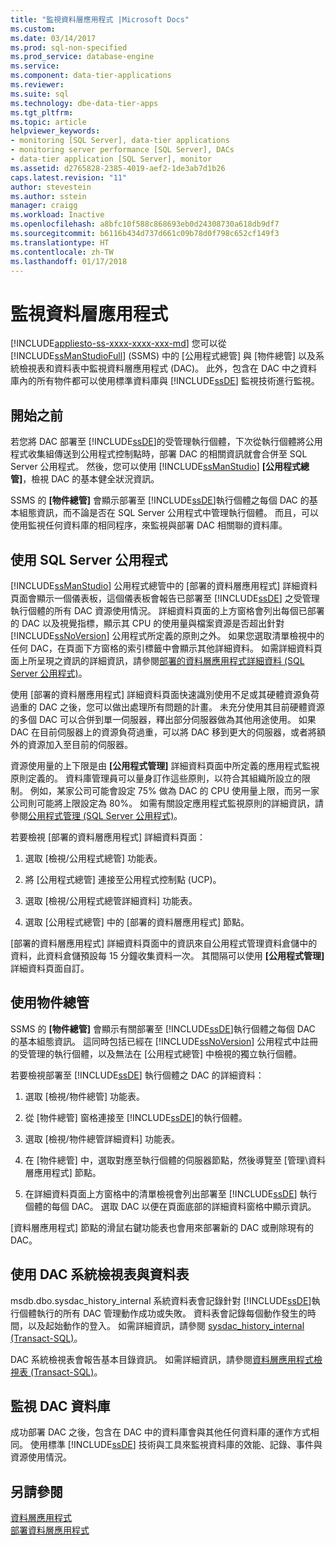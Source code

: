 ```yaml
---
title: "監視資料層應用程式 |Microsoft Docs"
ms.custom: 
ms.date: 03/14/2017
ms.prod: sql-non-specified
ms.prod_service: database-engine
ms.service: 
ms.component: data-tier-applications
ms.reviewer: 
ms.suite: sql
ms.technology: dbe-data-tier-apps
ms.tgt_pltfrm: 
ms.topic: article
helpviewer_keywords:
- monitoring [SQL Server], data-tier applications
- monitoring server performance [SQL Server], DACs
- data-tier application [SQL Server], monitor
ms.assetid: d2765828-2385-4019-aef2-1de3ab7d1b26
caps.latest.revision: "11"
author: stevestein
ms.author: sstein
manager: craigg
ms.workload: Inactive
ms.openlocfilehash: a8bfc10f588c868693eb0d24308730a618db9df7
ms.sourcegitcommit: b6116b434d737d661c09b78d0f798c652cf149f3
ms.translationtype: HT
ms.contentlocale: zh-TW
ms.lasthandoff: 01/17/2018
---
```

# <a name="monitor-data-tier-applications"></a>監視資料層應用程式
[!INCLUDE[appliesto-ss-xxxx-xxxx-xxx-md](../../includes/appliesto-ss-xxxx-xxxx-xxx-md.md)] 您可以從 [!INCLUDE[ssManStudioFull](../../includes/ssmanstudiofull-md.md)] (SSMS) 中的 [公用程式總管] 與 [物件總管] 以及系統檢視表和資料表中監視資料層應用程式 (DAC)。 此外，包含在 DAC 中之資料庫內的所有物件都可以使用標準資料庫與 [!INCLUDE[ssDE](../../includes/ssde-md.md)] 監視技術進行監視。  
  
## <a name="before-you-begin"></a>開始之前  
 若您將 DAC 部署至 [!INCLUDE[ssDE](../../includes/ssde-md.md)]的受管理執行個體，下次從執行個體將公用程式收集組傳送到公用程式控制點時，部署 DAC 的相關資訊就會合併至 SQL Server 公用程式。 然後，您可以使用 [!INCLUDE[ssManStudio](../../includes/ssmanstudio-md.md)] **[公用程式總管]**，檢視 DAC 的基本健全狀況資訊。  
  
 SSMS 的 **[物件總管]** 會顯示部署至 [!INCLUDE[ssDE](../../includes/ssde-md.md)]執行個體之每個 DAC 的基本組態資訊，而不論是否在 SQL Server 公用程式中管理執行個體。 而且，可以使用監視任何資料庫的相同程序，來監視與部署 DAC 相關聯的資料庫。  
  
## <a name="using-the-sql-server-utility"></a>使用 SQL Server 公用程式  
 [!INCLUDE[ssManStudio](../../includes/ssmanstudio-md.md)] 公用程式總管中的 [部署的資料層應用程式] 詳細資料頁面會顯示一個儀表板，這個儀表板會報告已部署至 [!INCLUDE[ssDE](../../includes/ssde-md.md)] 之受管理執行個體的所有 DAC 資源使用情況。 詳細資料頁面的上方窗格會列出每個已部署的 DAC 以及視覺指標，顯示其 CPU 的使用量與檔案資源是否超出針對 [!INCLUDE[ssNoVersion](../../includes/ssnoversion-md.md)] 公用程式所定義的原則之外。 如果您選取清單檢視中的任何 DAC，在頁面下方窗格的索引標籤中會顯示其他詳細資料。 如需詳細資料頁面上所呈現之資訊的詳細資訊，請參閱[部署的資料層應用程式詳細資料 &#40;SQL Server 公用程式&#41;](http://msdn.microsoft.com/library/79c41dd9-abcb-434e-9326-00a341d5c867)。  
  
 使用 [部署的資料層應用程式] 詳細資料頁面快速識別使用不足或其硬體資源負荷過重的 DAC 之後，您可以做出處理所有問題的計畫。 未充分使用其目前硬體資源的多個 DAC 可以合併到單一伺服器，釋出部分伺服器做為其他用途使用。 如果 DAC 在目前伺服器上的資源負荷過重，可以將 DAC 移到更大的伺服器，或者將額外的資源加入至目前的伺服器。  
  
 資源使用量的上下限是由 **[公用程式管理]** 詳細資料頁面中所定義的應用程式監視原則定義的。 資料庫管理員可以量身訂作這些原則，以符合其組織所設立的限制。 例如，某家公司可能會設定 75% 做為 DAC 的 CPU 使用量上限，而另一家公司則可能將上限設定為 80%。 如需有關設定應用程式監視原則的詳細資訊，請參閱[公用程式管理 &#40;SQL Server 公用程式&#41;](http://msdn.microsoft.com/library/3e5a00c3-8905-40f0-9ddc-d924df9c2f0d)。  
  
 若要檢視 [部署的資料層應用程式] 詳細資料頁面：  
  
1.  選取 [檢視/公用程式總管] 功能表。  
  
2.  將 [公用程式總管] 連接至公用程式控制點 (UCP)。  
  
3.  選取 [檢視/公用程式總管詳細資料] 功能表。  
  
4.  選取 [公用程式總管] 中的 [部署的資料層應用程式] 節點。  
  
 [部署的資料層應用程式] 詳細資料頁面中的資訊來自公用程式管理資料倉儲中的資料，此資料倉儲預設每 15 分鐘收集資料一次。 其間隔可以使用 **[公用程式管理]** 詳細資料頁面自訂。  
  
## <a name="using-object-explorer"></a>使用物件總管  
 SSMS 的 **[物件總管]** 會顯示有關部署至 [!INCLUDE[ssDE](../../includes/ssde-md.md)]執行個體之每個 DAC 的基本組態資訊。 這同時包括已經在 [!INCLUDE[ssNoVersion](../../includes/ssnoversion-md.md)] 公用程式中註冊的受管理的執行個體，以及無法在 [公用程式總管] 中檢視的獨立執行個體。  
  
 若要檢視部署至 [!INCLUDE[ssDE](../../includes/ssde-md.md)] 執行個體之 DAC 的詳細資料：  
  
1.  選取 [檢視/物件總管] 功能表。  
  
2.  從 [物件總管] 窗格連接至 [!INCLUDE[ssDE](../../includes/ssde-md.md)]的執行個體。  
  
3.  選取 [檢視/物件總管詳細資料] 功能表。  
  
4.  在 [物件總管] 中，選取對應至執行個體的伺服器節點，然後導覽至 [管理\資料層應用程式] 節點。  
  
5.  在詳細資料頁面上方窗格中的清單檢視會列出部署至 [!INCLUDE[ssDE](../../includes/ssde-md.md)] 執行個體的每個 DAC。 選取 DAC 以便在頁面底部的詳細資料窗格中顯示資訊。  
  
 [資料層應用程式] 節點的滑鼠右鍵功能表也會用來部署新的 DAC 或刪除現有的 DAC。  
  
## <a name="using-the-dac-system-views-and-tables"></a>使用 DAC 系統檢視表與資料表  
 msdb.dbo.sysdac_history_internal 系統資料表會記錄針對 [!INCLUDE[ssDE](../../includes/ssde-md.md)]執行個體執行的所有 DAC 管理動作成功或失敗。 資料表會記錄每個動作發生的時間，以及起始動作的登入。 如需詳細資訊，請參閱 [sysdac_history_internal &#40;Transact-SQL&#41;](../../relational-databases/system-tables/data-tier-application-tables-sysdac-history-internal.md)。  
  
 DAC 系統檢視表會報告基本目錄資訊。 如需詳細資訊，請參閱[資料層應用程式檢視表 &#40;Transact-SQL&#41;](http://msdn.microsoft.com/library/0de01328-d7a6-4677-b7a0-dcd3098c23d4)。  
  
## <a name="monitoring-dac-databases"></a>監視 DAC 資料庫  
 成功部署 DAC 之後，包含在 DAC 中的資料庫會與其他任何資料庫的運作方式相同。 使用標準 [!INCLUDE[ssDE](../../includes/ssde-md.md)] 技術與工具來監視資料庫的效能、記錄、事件與資源使用情況。  
  
## <a name="see-also"></a>另請參閱  
 [資料層應用程式](../../relational-databases/data-tier-applications/data-tier-applications.md)   
 [部署資料層應用程式](../../relational-databases/data-tier-applications/deploy-a-data-tier-application.md)  
  
  
